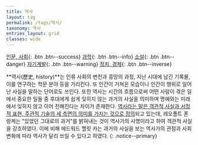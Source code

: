 ```yaml
---
title: 역사
layout: tag
permalink: /tags/역사/
taxonomy: 역사
entries_layout: grid
classes: wide
---
```

[인문, 사회](/tags/과학/){: .btn .btn--success} [과학](/tags/과학/){: .btn .btn--info} [소설](/tags/소설/){: .btn .btn--danger} [자기계발](/tags/자기계발/){: .btn .btn--warning} [정치, 경제](/tags/정치-경제/){: .btn .btn--inverse}

**역사(歷史, history)**는 인류 사회의 변천과 흥망의 과정, 지난 시대에 남긴 기록물, 이를 연구하는 학문 분야 등을 가리킨다. 또 인간이 거쳐온 모습이나 인간이 행위로 일어난 사실을 말하는 단어로도 쓰인다. 또한 역사는 시간의 흐름으로써 어떤 사람이 겪은 일에서 중요한 일들 중 후대에게 쉽게 잊히지 않는 과거의 사실을 의미하며 명예와는 미래에서 잊히지 않고 이어 전해진다는 차이가 존재한다. [역사라는 말은 객관적 사실과 서정적 표현, 주관적 기술의 세 측면의 의미를 가지는 것으로 정의](#)되고 있는데, 레오폴트 폰 랑케는 "있었던 그대로의 과거"를 밝혀내는 것이 역사가의 사명이라고 하여 객관적 사실을 강조하였다. 이에 비해 에드워드 핼릿 카는 과거의 사실을 보는 역사가의 관점과 사회 변화에 따라 역사가 달리 쓰일 수 있다고 하였다.
{: .notice--primary}